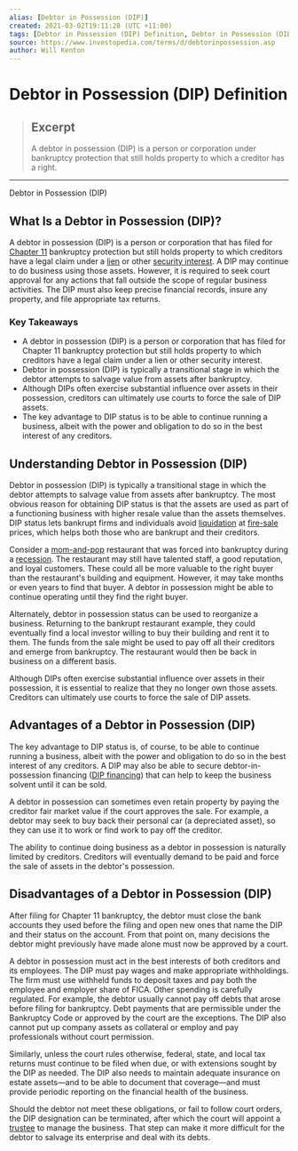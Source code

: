 ```yaml
---
alias: [Debtor in Possession (DIP)]
created: 2021-03-02T19:11:28 (UTC +11:00)
tags: [Debtor in Possession (DIP) Definition, Debtor in Possession (DIP)]
source: https://www.investopedia.com/terms/d/debtorinpossession.asp
author: Will Kenton
---
```


# Debtor in Possession (DIP) Definition

> ## Excerpt
> A debtor in possession (DIP) is a person or corporation under bankruptcy protection that still holds property to which a creditor has a right.

---

Debtor in Possession (DIP)
## What Is a Debtor in Possession (DIP)?

A debtor in possession (DIP) is a person or corporation that has filed for [Chapter 11](https://www.investopedia.com/terms/c/chapter11.asp) bankruptcy protection but still holds property to which creditors have a legal claim under a [lien](https://www.investopedia.com/terms/l/lien.asp) or other [security interest](https://www.investopedia.com/terms/s/security-interest.asp). A DIP may continue to do business using those assets. However, it is required to seek court approval for any actions that fall outside the scope of regular business activities. The DIP must also keep precise financial records, insure any property, and file appropriate tax returns.

### Key Takeaways

-   A debtor in possession (DIP) is a person or corporation that has filed for Chapter 11 bankruptcy protection but still holds property to which creditors have a legal claim under a lien or other security interest.
-   Debtor in possession (DIP) is typically a transitional stage in which the debtor attempts to salvage value from assets after bankruptcy.
-   Although DIPs often exercise substantial influence over assets in their possession, creditors can ultimately use courts to force the sale of DIP assets.
-   The key advantage to DIP status is to be able to continue running a business, albeit with the power and obligation to do so in the best interest of any creditors.

## Understanding Debtor in Possession (DIP)

Debtor in possession (DIP) is typically a transitional stage in which the debtor attempts to salvage value from assets after bankruptcy. The most obvious reason for obtaining DIP status is that the assets are used as part of a functioning business with higher resale value than the assets themselves. DIP status lets bankrupt firms and individuals avoid [liquidation](https://www.investopedia.com/terms/l/liquidation.asp) at [fire-sale](https://www.investopedia.com/terms/f/firesale.asp) prices, which helps both those who are bankrupt and their creditors.

Consider a [mom-and-pop](https://www.investopedia.com/terms/m/momandpop.asp) restaurant that was forced into bankruptcy during a [recession](https://www.investopedia.com/terms/r/recession.asp). The restaurant may still have talented staff, a good reputation, and loyal customers. These could all be more valuable to the right buyer than the restaurant's building and equipment. However, it may take months or even years to find that buyer. A debtor in possession might be able to continue operating until they find the right buyer.

Alternately, debtor in possession status can be used to reorganize a business. Returning to the bankrupt restaurant example, they could eventually find a local investor willing to buy their building and rent it to them. The funds from the sale might be used to pay off all their creditors and emerge from bankruptcy. The restaurant would then be back in business on a different basis.

Although DIPs often exercise substantial influence over assets in their possession, it is essential to realize that they no longer own those assets. Creditors can ultimately use courts to force the sale of DIP assets.

## Advantages of a Debtor in Possession (DIP)

The key advantage to DIP status is, of course, to be able to continue running a business, albeit with the power and obligation to do so in the best interest of any creditors. A DIP may also be able to secure debtor-in-possession financing ([DIP financing](https://www.investopedia.com/terms/d/debtorinpossessionfinancing.asp)) that can help to keep the business solvent until it can be sold.

A debtor in possession can sometimes even retain property by paying the creditor fair market value if the court approves the sale. For example, a debtor may seek to buy back their personal car (a depreciated asset), so they can use it to work or find work to pay off the creditor.

The ability to continue doing business as a debtor in possession is naturally limited by creditors. Creditors will eventually demand to be paid and force the sale of assets in the debtor's possession.

## Disadvantages of a Debtor in Possession (DIP)

After filing for Chapter 11 bankruptcy, the debtor must close the bank accounts they used before the filing and open new ones that name the DIP and their status on the account. From that point on, many decisions the debtor might previously have made alone must now be approved by a court.

A debtor in possession must act in the best interests of both creditors and its employees. The DIP must pay wages and make appropriate withholdings. The firm must use withheld funds to deposit taxes and pay both the employee and employer share of FICA. Other spending is carefully regulated. For example, the debtor usually cannot pay off debts that arose before filing for bankruptcy. Debt payments that are permissible under the Bankruptcy Code or approved by the court are the exceptions. The DIP also cannot put up company assets as collateral or employ and pay professionals without court permission.

Similarly, unless the court rules otherwise, federal, state, and local tax returns must continue to be filed when due, or with extensions sought by the DIP as needed. The DIP also needs to maintain adequate insurance on estate assets—and to be able to document that coverage—and must provide periodic reporting on the financial health of the business.

Should the debtor not meet these obligations, or fail to follow court orders, the DIP designation can be terminated, after which the court will appoint a [trustee](https://www.investopedia.com/terms/t/trustee.asp) to manage the business. That step can make it more difficult for the debtor to salvage its enterprise and deal with its debts.

